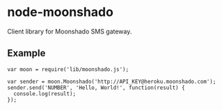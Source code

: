 # node-moonshado

Client library for Moonshado SMS gateway.

## Example

    var moon = require('lib/moonshado.js');

    var sender = moon.Moonshado('http://API_KEY@heroku.moonshado.com');
    sender.send('NUMBER', 'Hello, World!', function(result) {
      console.log(result);
    });
